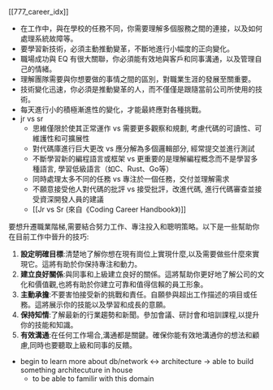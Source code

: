 [[777_career_idx]]

- 在工作中，與在學校的任務不同，你需要理解多個服務之間的連接，以及如何處理系統故障等。
- 要學習新技術，必須主動推動變革，不斷地進行小幅度的正向變化。
- 職場成功與 EQ 有很大關聯，你必須能有效地與客戶和同事溝通，以及管理自己的情緒。
- 理解團隊需要與你想要做的事情之間的區別，對職業生涯的發展至關重要。
- 技術變化迅速，你必須是推動變革的人，而不僅僅是跟隨當前公司所使用的技術。
- 每天進行小的積極漸進性的變化，才能最終應對各種挑戰。
- jr vs sr
	- 思維僅限於使其正常運作  vs 需要更多觀察和規劃, 考慮代碼的可讀性、可維護性和可擴展性
	- 對代碼庫進行巨大更改 vs 應分解為多個邏輯部分,  經常提交並進行測試
	- 不斷學習新的編程語言或框架 vs 更重要的是理解編程概念而不是學習多種語言, 學習低級語言（如C、Rust、Go等）
	- 同時處理太多不同的任務  vs 專注於一個任務，交付並理解需求
	- 不願意接受他人對代碼的批評  vs 接受批評，改進代碼, 進行代碼審查並接受資深開發人員的建議
	- [[Jr vs Sr (來自《Coding Career Handbook》)]]


要想升遷職業階梯,需要結合努力工作、專注投入和聰明策略。以下是一些幫助你在目前工作中晉升的技巧:
1. **設定明確目標**:清楚地了解你想在現有崗位上實現什麼,以及需要做些什麼來實現它。這將有助於你保持專注和動力。
2. **建立良好關係**:與同事和上級建立良好的關係。這將幫助你更好地了解公司的文化和價值觀,也將有助於你建立可靠和值得信賴的員工形象。
3. **主動承擔**:不要害怕接受新的挑戰和責任。自願參與超出工作描述的項目或任務。這將展示你的技能以及學習和成長的意願。
4. **保持知情**:了解最新的行業趨勢和新聞。參加會議、研討會和培訓課程,以提升你的技能和知識。
5. **有效溝通**:在任何工作場合,溝通都是關鍵。確保你能有效地溝通你的想法和顧慮,同時也要聽取上級和同事的反饋。


- begin to learn more about db/network ↔ architecture → able to build something architecuture in house
    - to be able to familir with this domain
